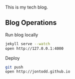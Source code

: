 This is my tech blog.

## Blog Operations

Run blog locally

~~~ bash
jekyll serve --watch
open http://127.0.0.1:4000
~~~

Deploy

~~~ bash
git push
open http://jontodd.github.io
~~~
